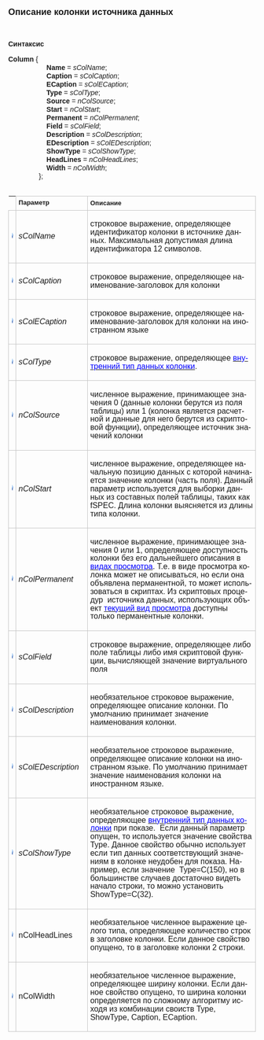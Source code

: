 ﻿<html>

<head><META HTTP-EQUIV="Content-Type" CONTENT="text/html; charset=utf-8">
<meta name="GENERATOR" content="Microsoft FrontPage 12.0">
<title>Data Definition</title>
<style type="text/css">
.style2 {
	font-family: Arial;
}
.style4 {
	border-width: 0;
	line-height: 115%;
		font-size: 11.0pt;
		font-family: Calibri, sans-serif;
}
.style5 {
	font-family: Arial;
	font-size: small;
}
.style6 {
	font-size: small;
	font-weight: bold;
}
.style7 {
	border: 1px solid #C5C5C5;
}
.style8 {
	border: 1px solid #C5C5C5;
	font-size: small;
	font-weight: bold;
}
</style>
</head>

<body>

<p><font size="4" face="Arial"><strong>Описание <span lang="ru">колонки</span> 
источника данных</strong></font></p>

<p class="label">&nbsp;</p>
<p class="label"><font face="Arial"><b>Синтаксис</b></font></p>
<span class="style2"><strong>Column</strong> {<br>
<span lang="ru">&nbsp;&nbsp;&nbsp;&nbsp;&nbsp;&nbsp;&nbsp;&nbsp;&nbsp;&nbsp;&nbsp;&nbsp;&nbsp;&nbsp;&nbsp;&nbsp;&nbsp;&nbsp;&nbsp;
</span><strong>Name</strong> = <em>sColName</em>; <br>
<span lang="ru">&nbsp;&nbsp;&nbsp;&nbsp;&nbsp;&nbsp;&nbsp;&nbsp;&nbsp;&nbsp;&nbsp;&nbsp;&nbsp;&nbsp;&nbsp;&nbsp;&nbsp;&nbsp;&nbsp;
</span><strong>Caption</strong><span lang="ru"> </span>=<span lang="ru"> </span>
<em>sColCaption</em>;<br>
<span lang="ru">&nbsp;&nbsp;&nbsp;&nbsp;&nbsp;&nbsp;&nbsp;&nbsp;&nbsp;&nbsp;&nbsp;&nbsp;&nbsp;&nbsp;&nbsp;&nbsp;&nbsp;&nbsp;&nbsp;
</span><strong>ECaption</strong><span lang="ru"> </span>=<span lang="ru"> </span>
<em>sColECaption</em>; <br>
<span lang="ru">&nbsp;&nbsp;&nbsp;&nbsp;&nbsp;&nbsp;&nbsp;&nbsp;&nbsp;&nbsp;&nbsp;&nbsp;&nbsp;&nbsp;&nbsp;&nbsp;&nbsp;&nbsp;&nbsp;
</span><strong>Type</strong><span lang="ru"> </span>=<span lang="ru"> </span>
<em>sColType</em>; <br>
<span lang="ru">&nbsp;&nbsp;&nbsp;&nbsp;&nbsp;&nbsp;&nbsp;&nbsp;&nbsp;&nbsp;&nbsp;&nbsp;&nbsp;&nbsp;&nbsp;&nbsp;&nbsp;&nbsp;&nbsp;
</span><strong>Source</strong><span lang="ru"> </span>=<span lang="ru"> </span>
<em>nColSource</em>;<br>
<span lang="ru">&nbsp;&nbsp;&nbsp;&nbsp;&nbsp;&nbsp;&nbsp;&nbsp;&nbsp;&nbsp;&nbsp;&nbsp;&nbsp;&nbsp;&nbsp;&nbsp;&nbsp;&nbsp;&nbsp;
</span><strong>Start</strong> = <em>nColStart</em>; <br>
<span lang="ru">&nbsp;&nbsp;&nbsp;&nbsp;&nbsp;&nbsp;&nbsp;&nbsp;&nbsp;&nbsp;&nbsp;&nbsp;&nbsp;&nbsp;&nbsp;&nbsp;&nbsp;&nbsp;&nbsp;
</span><strong>Permanent</strong> = <em>nColPermanent</em>;<br>
<span lang="ru">&nbsp;&nbsp;&nbsp;&nbsp;&nbsp;&nbsp;&nbsp;&nbsp;&nbsp;&nbsp;&nbsp;&nbsp;&nbsp;&nbsp;&nbsp;&nbsp;&nbsp;&nbsp;&nbsp;
</span><strong>Field</strong><span lang="ru"> </span>=<span lang="ru"> </span>
<em>sColField</em>;<br>
<span lang="ru">&nbsp;&nbsp;&nbsp;&nbsp;&nbsp;&nbsp;&nbsp;&nbsp;&nbsp;&nbsp;&nbsp;&nbsp;&nbsp;&nbsp;&nbsp;&nbsp;&nbsp;&nbsp;&nbsp;
</span><strong>Description</strong><span lang="ru"> </span>=<span lang="ru"> </span>
<em>sColDescription</em>;<br>
<span lang="ru">&nbsp;&nbsp;&nbsp;&nbsp;&nbsp;&nbsp;&nbsp;&nbsp;&nbsp;&nbsp;&nbsp;&nbsp;&nbsp;&nbsp;&nbsp;&nbsp;&nbsp;&nbsp;&nbsp;
</span><strong>EDescription</strong><span lang="ru"> </span>=<span lang="ru"> </span>
<em>sColEDescription</em>; <br>
<span lang="ru">&nbsp;&nbsp;&nbsp;&nbsp;&nbsp;&nbsp;&nbsp;&nbsp;&nbsp;&nbsp;&nbsp;&nbsp;&nbsp;&nbsp;&nbsp;&nbsp;&nbsp;&nbsp;&nbsp;
</span><strong>ShowType</strong><span lang="ru"> </span>=<span lang="ru"> </span>
<em>sColShowType</em>;<br>
<span lang="ru">&nbsp;&nbsp;&nbsp;&nbsp;&nbsp;&nbsp;&nbsp;&nbsp;&nbsp;&nbsp;&nbsp;&nbsp;&nbsp;&nbsp;&nbsp;&nbsp;&nbsp;&nbsp;&nbsp;
</span><strong>HeadLines</strong><span lang="ru"> </span>=<span lang="ru"> </span>
<em>nColHeadLines</em>; <br>
<span lang="ru">&nbsp;&nbsp;&nbsp;&nbsp;&nbsp;&nbsp;&nbsp;&nbsp;&nbsp;&nbsp;&nbsp;&nbsp;&nbsp;&nbsp;&nbsp;&nbsp;&nbsp;&nbsp;&nbsp;
</span><strong>Width</strong><span lang="ru"> </span>=<span lang="ru"> </span>
<em>nColWidth</em>;<br>
<span lang="ru">&nbsp;&nbsp;&nbsp;&nbsp;&nbsp;&nbsp;&nbsp;&nbsp;&nbsp;&nbsp;&nbsp;&nbsp;&nbsp;&nbsp;&nbsp;
</span>};<br>
<br>
</span>
<table cellpadding="0" style="mso-cellspacing: 1.5pt; mso-yfti-tbllook: 1184; mso-padding-alt: 3.75pt 3.75pt 3.75pt 3.75pt" class="style4">
	<tr style="mso-yfti-irow:0;mso-yfti-firstrow:yes">
		<td style="width:3%; padding:3.75pt 3.75pt 3.75pt 3.75pt" class="style6">
		&nbsp;</td>
		<td width="29%" style="width:29.0%;padding:3.75pt 3.75pt 3.75pt 3.75pt" class="style8"><font face="Arial">
		Параметр</font></td>
		<td width="71%" style="width:71.0%;padding:3.75pt 3.75pt 3.75pt 3.75pt" class="style7">
		<span lang="ru" class="style5"><strong>Описание</strong></span></td>
	</tr>
	<tr style="mso-yfti-irow:0;mso-yfti-firstrow:yes">
		<td style="width:3%; padding:3.75pt 3.75pt 3.75pt 3.75pt" class="style7">
		<img src="../../IMAGES/pubfield.gif" width="16" height="16"></td>
		<td width="29%" style="width:29.0%;padding:3.75pt 3.75pt 3.75pt 3.75pt" class="style7">
		<p class="MsoNormal"><i>
		<span style="font-size:12.0pt;font-family:&quot;Arial&quot;,&quot;sans-serif&quot;;
  mso-fareast-font-family:&quot;Times New Roman&quot;">sColName</span></i><span style="font-size:12.0pt;font-family:&quot;Times New Roman&quot;,&quot;serif&quot;;mso-fareast-font-family:
  &quot;Times New Roman&quot;"><o:p></o:p></span></p>
		</td>
		<td width="71%" style="width:71.0%;padding:3.75pt 3.75pt 3.75pt 3.75pt" class="style7">
		<p class="MsoNormal">
		<span lang="RU" style="font-size:12.0pt;font-family:&quot;Arial&quot;,&quot;sans-serif&quot;;
  mso-fareast-font-family:&quot;Times New Roman&quot;;mso-ansi-language:RU">
		строковое выражение, определяющее идентификатор колонки в источнике 
		данных. </span>
		<span style="font-size:12.0pt;font-family:&quot;Arial&quot;,&quot;sans-serif&quot;;mso-fareast-font-family:
  &quot;Times New Roman&quot;">Максимальная допустимая длина идентификатора 12 
		символов.</span><span style="font-size:12.0pt;font-family:&quot;Times New Roman&quot;,&quot;serif&quot;;mso-fareast-font-family:
  &quot;Times New Roman&quot;"><o:p></o:p></span></p>
		</td>
	</tr>
	<tr style="mso-yfti-irow:1">
		<td style="width:3%; padding:3.75pt 3.75pt 3.75pt 3.75pt" class="style7">
		<img src="../../IMAGES/pubfield.gif" width="16" height="16"></td>
		<td width="29%" style="width:29.0%;padding:3.75pt 3.75pt 3.75pt 3.75pt" class="style7">
		<p class="MsoNormal"><i>
		<span style="font-size:12.0pt;font-family:&quot;Arial&quot;,&quot;sans-serif&quot;;
  mso-fareast-font-family:&quot;Times New Roman&quot;">sColCaption</span></i><span style="font-size:12.0pt;font-family:&quot;Times New Roman&quot;,&quot;serif&quot;;mso-fareast-font-family:
  &quot;Times New Roman&quot;"><o:p></o:p></span></p>
		</td>
		<td width="71%" style="width:71.0%;padding:3.75pt 3.75pt 3.75pt 3.75pt" class="style7">
		<p class="MsoNormal">
		<span lang="RU" style="font-size:12.0pt;font-family:&quot;Arial&quot;,&quot;sans-serif&quot;;
  mso-fareast-font-family:&quot;Times New Roman&quot;;mso-ansi-language:RU">
		строковое выражение, определяющее наименование-заголовок для колонки</span><span lang="RU" style="font-size:12.0pt;font-family:&quot;Times New Roman&quot;,&quot;serif&quot;;
  mso-fareast-font-family:&quot;Times New Roman&quot;;mso-ansi-language:RU"><o:p></o:p></span></p>
		</td>
	</tr>
	<tr style="mso-yfti-irow:2">
		<td style="width:3%; padding:3.75pt 3.75pt 3.75pt 3.75pt" class="style7">
		<img src="../../IMAGES/pubfield.gif" width="16" height="16"></td>
		<td width="29%" style="width:29.0%;padding:3.75pt 3.75pt 3.75pt 3.75pt" class="style7">
		<p class="MsoNormal"><i>
		<span style="font-size:12.0pt;font-family:&quot;Arial&quot;,&quot;sans-serif&quot;;
  mso-fareast-font-family:&quot;Times New Roman&quot;">sColECaption</span></i><span style="font-size:12.0pt;font-family:&quot;Times New Roman&quot;,&quot;serif&quot;;mso-fareast-font-family:
  &quot;Times New Roman&quot;"><o:p></o:p></span></p>
		</td>
		<td width="71%" style="width:71.0%;padding:3.75pt 3.75pt 3.75pt 3.75pt" class="style7">
		<p class="MsoNormal">
		<span lang="RU" style="font-size:12.0pt;font-family:&quot;Arial&quot;,&quot;sans-serif&quot;;
  mso-fareast-font-family:&quot;Times New Roman&quot;;mso-ansi-language:RU">
		строковое выражение, определяющее наименование-заголовок для колонки на 
		иностранном языке</span><span lang="RU" style="font-size:12.0pt;font-family:&quot;Times New Roman&quot;,&quot;serif&quot;;
  mso-fareast-font-family:&quot;Times New Roman&quot;;mso-ansi-language:RU"><o:p></o:p></span></p>
		</td>
	</tr>
	<tr style="mso-yfti-irow:3">
		<td style="width:3%; padding:3.75pt 3.75pt 3.75pt 3.75pt" class="style7">
		<img src="../../IMAGES/pubfield.gif" width="16" height="16"></td>
		<td width="29%" style="width:29.0%;padding:3.75pt 3.75pt 3.75pt 3.75pt" class="style7">
		<p class="MsoNormal"><i>
		<span style="font-size:12.0pt;font-family:&quot;Arial&quot;,&quot;sans-serif&quot;;
  mso-fareast-font-family:&quot;Times New Roman&quot;">sColType</span></i><span style="font-size:12.0pt;font-family:&quot;Times New Roman&quot;,&quot;serif&quot;;mso-fareast-font-family:
  &quot;Times New Roman&quot;"><o:p></o:p></span></p>
		</td>
		<td width="71%" style="width:71.0%;padding:3.75pt 3.75pt 3.75pt 3.75pt" class="style7">
		<p class="MsoNormal">
		<span lang="RU" style="font-size:12.0pt;font-family:&quot;Arial&quot;,&quot;sans-serif&quot;;
  mso-fareast-font-family:&quot;Times New Roman&quot;;mso-ansi-language:RU">
		строковое выражение, определяющее </span>
		<span style="font-size:12.0pt;font-family:
  &quot;Arial&quot;,&quot;sans-serif&quot;;mso-fareast-font-family:&quot;Times New Roman&quot;">
		<a href="types.HTM">
		<span lang="RU" style="color:blue;mso-ansi-language:RU">внутренний тип 
		данных колонки</span></a></span><span lang="RU" style="font-size:12.0pt;font-family:&quot;Arial&quot;,&quot;sans-serif&quot;;mso-fareast-font-family:
  &quot;Times New Roman&quot;;mso-ansi-language:RU">.</span><span lang="RU" style="font-size:12.0pt;font-family:&quot;Times New Roman&quot;,&quot;serif&quot;;mso-fareast-font-family:
  &quot;Times New Roman&quot;;mso-ansi-language:RU"><o:p></o:p></span></p>
		</td>
	</tr>
	<tr style="mso-yfti-irow:4">
		<td style="width:3%; padding:3.75pt 3.75pt 3.75pt 3.75pt" class="style7">
		<img src="../../IMAGES/pubfield.gif" width="16" height="16"></td>
		<td width="29%" style="width:29.0%;padding:3.75pt 3.75pt 3.75pt 3.75pt" class="style7">
		<p class="MsoNormal"><i>
		<span style="font-size:12.0pt;font-family:&quot;Arial&quot;,&quot;sans-serif&quot;;
  mso-fareast-font-family:&quot;Times New Roman&quot;">nColSource</span></i><span style="font-size:12.0pt;font-family:&quot;Times New Roman&quot;,&quot;serif&quot;;mso-fareast-font-family:
  &quot;Times New Roman&quot;"><o:p></o:p></span></p>
		</td>
		<td width="71%" style="width:71.0%;padding:3.75pt 3.75pt 3.75pt 3.75pt" class="style7">
		<p class="MsoNormal">
		<span lang="RU" style="font-size:12.0pt;font-family:&quot;Arial&quot;,&quot;sans-serif&quot;;
  mso-fareast-font-family:&quot;Times New Roman&quot;;mso-ansi-language:RU">
		численное выражение, принимающее значения 0 (данные колонки берутся из 
		поля таблицы) или 1 (колонка является расчетной и данные для него 
		берутся из скриптовой функции), определяющее источник значений колонки</span><span lang="RU" style="font-size:12.0pt;font-family:&quot;Times New Roman&quot;,&quot;serif&quot;;mso-fareast-font-family:
  &quot;Times New Roman&quot;;mso-ansi-language:RU"><o:p></o:p></span></p>
		</td>
	</tr>
	<tr style="mso-yfti-irow:5">
		<td style="width:3%; padding:3.75pt 3.75pt 3.75pt 3.75pt" class="style7">
		<img src="../../IMAGES/pubfield.gif" width="16" height="16"></td>
		<td width="29%" style="width:29.0%;padding:3.75pt 3.75pt 3.75pt 3.75pt" class="style7">
		<p class="MsoNormal"><i>
		<span style="font-size:12.0pt;font-family:&quot;Arial&quot;,&quot;sans-serif&quot;;
  mso-fareast-font-family:&quot;Times New Roman&quot;">nColStart</span></i><span style="font-size:12.0pt;font-family:&quot;Times New Roman&quot;,&quot;serif&quot;;mso-fareast-font-family:
  &quot;Times New Roman&quot;"><o:p></o:p></span></p>
		</td>
		<td width="71%" style="width:71.0%;padding:3.75pt 3.75pt 3.75pt 3.75pt" class="style7">
		<p class="MsoNormal">
		<span lang="RU" style="font-size:12.0pt;font-family:&quot;Arial&quot;,&quot;sans-serif&quot;;
  mso-fareast-font-family:&quot;Times New Roman&quot;;mso-ansi-language:RU">
		численное выражение, определяющее начальную позицию данных с которой 
		начинается значение колонки (часть поля). Данный параметр используется 
		для выборки данных из составных полей таблицы, </span>
		<span style="font-size:12.0pt;font-family:&quot;Arial&quot;,&quot;sans-serif&quot;;
  mso-fareast-font-family:&quot;Times New Roman&quot;;mso-ansi-language:RU">
		таких как</span><span lang="RU" style="font-size:12.0pt;font-family:&quot;Arial&quot;,&quot;sans-serif&quot;;
  mso-fareast-font-family:&quot;Times New Roman&quot;;mso-ansi-language:RU">
		</span>
		<span style="font-size:12.0pt;
  font-family:&quot;Arial&quot;,&quot;sans-serif&quot;;mso-fareast-font-family:&quot;Times New Roman&quot;">
		fSPEC</span><span lang="RU" style="font-size:12.0pt;font-family:&quot;Arial&quot;,&quot;sans-serif&quot;;mso-fareast-font-family:
  &quot;Times New Roman&quot;;mso-ansi-language:RU">. </span>
		<span style="font-size:12.0pt;
  font-family:&quot;Arial&quot;,&quot;sans-serif&quot;;mso-fareast-font-family:&quot;Times New Roman&quot;">
		Длина колонки выясняется из длины типа колонки.</span><span style="font-size:12.0pt;
  font-family:&quot;Times New Roman&quot;,&quot;serif&quot;;mso-fareast-font-family:&quot;Times New Roman&quot;"><o:p></o:p></span></p>
		</td>
	</tr>
	<tr style="mso-yfti-irow:6">
		<td style="width:3%; padding:3.75pt 3.75pt 3.75pt 3.75pt" class="style7">
		<img src="../../IMAGES/pubfield.gif" width="16" height="16"></td>
		<td width="29%" style="width:29.0%;padding:3.75pt 3.75pt 3.75pt 3.75pt" class="style7">
		<p class="MsoNormal"><i>
		<span style="font-size:12.0pt;font-family:&quot;Arial&quot;,&quot;sans-serif&quot;;
  mso-fareast-font-family:&quot;Times New Roman&quot;">nColPermanent</span></i><span style="font-size:12.0pt;font-family:&quot;Times New Roman&quot;,&quot;serif&quot;;mso-fareast-font-family:
  &quot;Times New Roman&quot;"><o:p></o:p></span></p>
		</td>
		<td width="71%" style="width:71.0%;padding:3.75pt 3.75pt 3.75pt 3.75pt" class="style7">
		<p class="MsoNormal">
		<span lang="RU" style="font-size:12.0pt;font-family:&quot;Arial&quot;,&quot;sans-serif&quot;;
  mso-fareast-font-family:&quot;Times New Roman&quot;;mso-ansi-language:RU">
		численное выражение, принимающее значения 0 или 1, определяющее 
		доступность колонки без его дальнейшего описания в </span>
		<span style="font-size:12.0pt;font-family:
  &quot;Arial&quot;,&quot;sans-serif&quot;;mso-fareast-font-family:&quot;Times New Roman&quot;">
		<a href="Defs/View.htm">
		<span lang="RU" style="color:blue;mso-ansi-language:RU">видах просмотра</span></a></span><span lang="RU" style="font-size:12.0pt;font-family:&quot;Arial&quot;,&quot;sans-serif&quot;;mso-fareast-font-family:
  &quot;Times New Roman&quot;;mso-ansi-language:RU">. Т.е. в виде просмотра 
		колонка может не описываться, но если она объявлена перманентной, то 
		может использоваться в скриптах. Из скриптовых процедур</span><span style="font-size:12.0pt;
  font-family:&quot;Arial&quot;,&quot;sans-serif&quot;;mso-fareast-font-family:&quot;Times New Roman&quot;">&nbsp;</span><span lang="RU" style="font-size:12.0pt;font-family:&quot;Arial&quot;,&quot;sans-serif&quot;;mso-fareast-font-family:
  &quot;Times New Roman&quot;;mso-ansi-language:RU"> источника данных, 
		использующих объект </span>
		<span style="font-size:12.0pt;font-family:&quot;Arial&quot;,&quot;sans-serif&quot;;
  mso-fareast-font-family:&quot;Times New Roman&quot;">
		<a href="Functions/Frmpttel.htm">
		<span lang="RU" style="color:blue;mso-ansi-language:RU">текущий вид 
		просмотра</span></a></span><span lang="RU" style="font-size:12.0pt;font-family:&quot;Arial&quot;,&quot;sans-serif&quot;;mso-fareast-font-family:
  &quot;Times New Roman&quot;;mso-ansi-language:RU"> доступны только 
		перманентные колонки.</span><span lang="RU" style="font-size:12.0pt;font-family:&quot;Times New Roman&quot;,&quot;serif&quot;;
  mso-fareast-font-family:&quot;Times New Roman&quot;;mso-ansi-language:RU"><o:p></o:p></span></p>
		</td>
	</tr>
	<tr style="mso-yfti-irow:7">
		<td style="width:3%; padding:3.75pt 3.75pt 3.75pt 3.75pt" class="style7">
		<img src="../../IMAGES/pubfield.gif" width="16" height="16"></td>
		<td width="29%" style="width:29.0%;padding:3.75pt 3.75pt 3.75pt 3.75pt" class="style7">
		<p class="MsoNormal"><i>
		<span style="font-size:12.0pt;font-family:&quot;Arial&quot;,&quot;sans-serif&quot;;
  mso-fareast-font-family:&quot;Times New Roman&quot;">sColField</span></i><span style="font-size:12.0pt;font-family:&quot;Times New Roman&quot;,&quot;serif&quot;;mso-fareast-font-family:
  &quot;Times New Roman&quot;"><o:p></o:p></span></p>
		</td>
		<td width="71%" style="width:71.0%;padding:3.75pt 3.75pt 3.75pt 3.75pt" class="style7">
		<p class="MsoNormal">
		<span lang="RU" style="font-size:12.0pt;font-family:&quot;Arial&quot;,&quot;sans-serif&quot;;
  mso-fareast-font-family:&quot;Times New Roman&quot;;mso-ansi-language:RU">
		строковое выражение, определяющее либо поле таблицы либо имя скриптовой 
		функции, вычисляющей значение виртуального поля</span><span lang="RU" style="font-size:
  12.0pt;font-family:&quot;Times New Roman&quot;,&quot;serif&quot;;mso-fareast-font-family:&quot;Times New Roman&quot;;
  mso-ansi-language:RU"><o:p></o:p></span></p>
		</td>
	</tr>
	<tr style="mso-yfti-irow:8">
		<td style="width:3%; padding:3.75pt 3.75pt 3.75pt 3.75pt" class="style7">
		<img src="../../IMAGES/pubfield.gif" width="16" height="16"></td>
		<td width="29%" style="width:29.0%;padding:3.75pt 3.75pt 3.75pt 3.75pt" class="style7">
		<p class="MsoNormal"><i>
		<span style="font-size:12.0pt;font-family:&quot;Arial&quot;,&quot;sans-serif&quot;;
  mso-fareast-font-family:&quot;Times New Roman&quot;">sColDescription</span></i><span style="font-size:12.0pt;font-family:&quot;Times New Roman&quot;,&quot;serif&quot;;mso-fareast-font-family:
  &quot;Times New Roman&quot;"><o:p></o:p></span></p>
		</td>
		<td width="71%" style="width:71.0%;padding:3.75pt 3.75pt 3.75pt 3.75pt" class="style7">
		<p class="MsoNormal">
		<span lang="RU" style="font-size:12.0pt;font-family:&quot;Arial&quot;,&quot;sans-serif&quot;;
  mso-fareast-font-family:&quot;Times New Roman&quot;;mso-ansi-language:RU">
		необязательное строковое выражение, определяющее описание колонки.
		</span>
		<span style="font-size:12.0pt;font-family:&quot;Arial&quot;,&quot;sans-serif&quot;;mso-fareast-font-family:
  &quot;Times New Roman&quot;">По умолчанию принимает значение наименования 
		колонки.</span><span style="font-size:12.0pt;font-family:&quot;Times New Roman&quot;,&quot;serif&quot;;mso-fareast-font-family:
  &quot;Times New Roman&quot;"><o:p></o:p></span></p>
		</td>
	</tr>
	<tr style="mso-yfti-irow:9">
		<td style="width:3%; padding:3.75pt 3.75pt 3.75pt 3.75pt" class="style7">
		<img src="../../IMAGES/pubfield.gif" width="16" height="16"></td>
		<td width="29%" style="width:29.0%;padding:3.75pt 3.75pt 3.75pt 3.75pt" class="style7">
		<p class="MsoNormal"><i>
		<span style="font-size:12.0pt;font-family:&quot;Arial&quot;,&quot;sans-serif&quot;;
  mso-fareast-font-family:&quot;Times New Roman&quot;">sColEDescription</span></i><span style="font-size:12.0pt;font-family:&quot;Times New Roman&quot;,&quot;serif&quot;;mso-fareast-font-family:
  &quot;Times New Roman&quot;"><o:p></o:p></span></p>
		</td>
		<td width="71%" style="width:71.0%;padding:3.75pt 3.75pt 3.75pt 3.75pt" class="style7">
		<p class="MsoNormal">
		<span lang="RU" style="font-size:12.0pt;font-family:&quot;Arial&quot;,&quot;sans-serif&quot;;
  mso-fareast-font-family:&quot;Times New Roman&quot;;mso-ansi-language:RU">
		необязательное строковое выражение, определяющее описание колонки на 
		иностранном языке. </span>
		<span style="font-size:12.0pt;font-family:&quot;Arial&quot;,&quot;sans-serif&quot;;mso-fareast-font-family:
  &quot;Times New Roman&quot;">По умолчанию принимает значение наименования 
		колонки на иностранном языке. </span>
		<span style="font-size:12.0pt;font-family:&quot;Times New Roman&quot;,&quot;serif&quot;;
  mso-fareast-font-family:&quot;Times New Roman&quot;"><o:p></o:p></span></p>
		</td>
	</tr>
	<tr style="mso-yfti-irow:10">
		<td style="width:3%; padding:3.75pt 3.75pt 3.75pt 3.75pt" class="style7">
		<img src="../../IMAGES/pubfield.gif" width="16" height="16"></td>
		<td width="29%" style="width:29.0%;padding:3.75pt 3.75pt 3.75pt 3.75pt" class="style7">
		<p class="MsoNormal"><i>
		<span style="font-size:12.0pt;font-family:&quot;Arial&quot;,&quot;sans-serif&quot;;
  mso-fareast-font-family:&quot;Times New Roman&quot;">sColShowType</span></i><span style="font-size:12.0pt;font-family:&quot;Times New Roman&quot;,&quot;serif&quot;;mso-fareast-font-family:
  &quot;Times New Roman&quot;"><o:p></o:p></span></p>
		</td>
		<td width="71%" style="width:71.0%;padding:3.75pt 3.75pt 3.75pt 3.75pt" class="style7">
		<p class="MsoNormal">
		<span lang="RU" style="font-size:12.0pt;font-family:&quot;Arial&quot;,&quot;sans-serif&quot;;
  mso-fareast-font-family:&quot;Times New Roman&quot;;mso-ansi-language:RU">
		необязательное строковое выражение, определяющее </span>
		<span style="font-size:
  12.0pt;font-family:&quot;Arial&quot;,&quot;sans-serif&quot;;mso-fareast-font-family:&quot;Times New Roman&quot;">
		<a href="/HTM/ProgrGuide/types.md">
		<span lang="RU" style="color:blue;mso-ansi-language:RU">внутренний тип 
		данных колонки</span></a></span><span style="font-size:12.0pt;font-family:&quot;Arial&quot;,&quot;sans-serif&quot;;mso-fareast-font-family:
  &quot;Times New Roman&quot;;mso-ansi-language:RU"> <span lang="RU">при показе.</span></span><span style="font-size:12.0pt;font-family:&quot;Arial&quot;,&quot;sans-serif&quot;;mso-fareast-font-family:
  &quot;Times New Roman&quot;">&nbsp;</span><span lang="RU" style="font-size:12.0pt;
  font-family:&quot;Arial&quot;,&quot;sans-serif&quot;;mso-fareast-font-family:&quot;Times New Roman&quot;;
  mso-ansi-language:RU"> Если данный параметр опущен, то используется значение 
		свойства </span>
		<span style="font-size:12.0pt;font-family:&quot;Arial&quot;,&quot;sans-serif&quot;;
  mso-fareast-font-family:&quot;Times New Roman&quot;">Type</span><span lang="RU" style="font-size:12.0pt;font-family:&quot;Arial&quot;,&quot;sans-serif&quot;;mso-fareast-font-family:
  &quot;Times New Roman&quot;;mso-ansi-language:RU">. Данное свойство обычно 
		использует если тип данных соответствующий значениям в колонке неудобен 
		для показа. Например, если значение</span><span style="font-size:12.0pt;font-family:&quot;Arial&quot;,&quot;sans-serif&quot;;
  mso-fareast-font-family:&quot;Times New Roman&quot;">&nbsp;</span><span style="font-size:12.0pt;font-family:&quot;Arial&quot;,&quot;sans-serif&quot;;mso-fareast-font-family:
  &quot;Times New Roman&quot;;mso-ansi-language:RU"> </span>
		<span style="font-size:12.0pt;
  font-family:&quot;Arial&quot;,&quot;sans-serif&quot;;mso-fareast-font-family:&quot;Times New Roman&quot;">
		Type</span><span lang="RU" style="font-size:12.0pt;font-family:&quot;Arial&quot;,&quot;sans-serif&quot;;mso-fareast-font-family:
  &quot;Times New Roman&quot;;mso-ansi-language:RU">=</span><span style="font-size:12.0pt;
  font-family:&quot;Arial&quot;,&quot;sans-serif&quot;;mso-fareast-font-family:&quot;Times New Roman&quot;">C</span><span lang="RU" style="font-size:12.0pt;font-family:&quot;Arial&quot;,&quot;sans-serif&quot;;mso-fareast-font-family:
  &quot;Times New Roman&quot;;mso-ansi-language:RU">(150), но в большинстве 
		случаев достаточно видеть начало строки, то можно установить </span>
		<span style="font-size:12.0pt;
  font-family:&quot;Arial&quot;,&quot;sans-serif&quot;;mso-fareast-font-family:&quot;Times New Roman&quot;">
		ShowType</span><span lang="RU" style="font-size:12.0pt;font-family:&quot;Arial&quot;,&quot;sans-serif&quot;;mso-fareast-font-family:
  &quot;Times New Roman&quot;;mso-ansi-language:RU">=</span><span style="font-size:12.0pt;
  font-family:&quot;Arial&quot;,&quot;sans-serif&quot;;mso-fareast-font-family:&quot;Times New Roman&quot;">C</span><span lang="RU" style="font-size:12.0pt;font-family:&quot;Arial&quot;,&quot;sans-serif&quot;;mso-fareast-font-family:
  &quot;Times New Roman&quot;;mso-ansi-language:RU">(32).</span><span lang="RU" style="font-size:12.0pt;font-family:&quot;Times New Roman&quot;,&quot;serif&quot;;mso-fareast-font-family:
  &quot;Times New Roman&quot;;mso-ansi-language:RU"><o:p></o:p></span></p>
		</td>
	</tr>
	<tr style="mso-yfti-irow:11">
		<td style="width:3%; padding:3.75pt 3.75pt 3.75pt 3.75pt" class="style7">
		<img src="../../IMAGES/pubfield.gif" width="16" height="16"></td>
		<td width="29%" style="width:29.0%;padding:3.75pt 3.75pt 3.75pt 3.75pt" class="style7">
		<p class="MsoNormal">
		<span style="font-size:12.0pt;font-family:&quot;Arial&quot;,&quot;sans-serif&quot;;
  mso-fareast-font-family:&quot;Times New Roman&quot;">nColHeadLines</span><span style="font-size:12.0pt;font-family:&quot;Times New Roman&quot;,&quot;serif&quot;;mso-fareast-font-family:
  &quot;Times New Roman&quot;"><o:p></o:p></span></p>
		</td>
		<td width="71%" style="width:71.0%;padding:3.75pt 3.75pt 3.75pt 3.75pt" class="style7">
		<p class="MsoNormal">
		<span lang="RU" style="font-size:12.0pt;font-family:&quot;Arial&quot;,&quot;sans-serif&quot;;
  mso-fareast-font-family:&quot;Times New Roman&quot;;mso-ansi-language:RU">
		необязательное численное выражение целого типа, определяющее количество 
		строк в заголо</span><span style="font-size:12.0pt;font-family:&quot;Arial&quot;,&quot;sans-serif&quot;;
  mso-fareast-font-family:&quot;Times New Roman&quot;;mso-ansi-language:RU">в</span><span lang="RU" style="font-size:12.0pt;font-family:&quot;Arial&quot;,&quot;sans-serif&quot;;
  mso-fareast-font-family:&quot;Times New Roman&quot;;mso-ansi-language:RU">ке колонки. </span>
		<span style="font-size:12.0pt;font-family:&quot;Arial&quot;,&quot;sans-serif&quot;;
  mso-fareast-font-family:&quot;Times New Roman&quot;">Если данное свойство 
		опущено, то в заголовке колонки 2 строки.</span><span style="font-size:12.0pt;font-family:
  &quot;Times New Roman&quot;,&quot;serif&quot;;mso-fareast-font-family:&quot;Times New Roman&quot;"><o:p></o:p></span></p>
		</td>
	</tr>
	<tr style="mso-yfti-irow:12;mso-yfti-lastrow:yes">
		<td style="width:3%; padding:3.75pt 3.75pt 3.75pt 3.75pt" class="style7">
		<img src="../../IMAGES/pubfield.gif" width="16" height="16"></td>
		<td width="29%" style="width:29.0%;padding:3.75pt 3.75pt 3.75pt 3.75pt" class="style7">
		<p class="MsoNormal">
		<span style="font-size:12.0pt;font-family:&quot;Arial&quot;,&quot;sans-serif&quot;;
  mso-fareast-font-family:&quot;Times New Roman&quot;">nColWidth</span><span style="font-size:12.0pt;font-family:&quot;Times New Roman&quot;,&quot;serif&quot;;mso-fareast-font-family:
  &quot;Times New Roman&quot;"><o:p></o:p></span></p>
		</td>
		<td width="71%" style="width:71.0%;padding:3.75pt 3.75pt 3.75pt 3.75pt" class="style7">
		<p class="MsoNormal">
		<span lang="RU" style="font-size:12.0pt;font-family:&quot;Arial&quot;,&quot;sans-serif&quot;;
  mso-fareast-font-family:&quot;Times New Roman&quot;;mso-ansi-language:RU">
		необязательное численное выражение, определяющее ширину колонки. Если 
		данное свойство опущено, то ширина колонки определяется по сложному 
		алгоритму исходя из комбинации своиств </span>
		<span style="font-size:12.0pt;font-family:&quot;Arial&quot;,&quot;sans-serif&quot;;
  mso-fareast-font-family:&quot;Times New Roman&quot;">Type</span><span lang="RU" style="font-size:12.0pt;font-family:&quot;Arial&quot;,&quot;sans-serif&quot;;mso-fareast-font-family:
  &quot;Times New Roman&quot;;mso-ansi-language:RU">, </span>
		<span style="font-size:12.0pt;
  font-family:&quot;Arial&quot;,&quot;sans-serif&quot;;mso-fareast-font-family:&quot;Times New Roman&quot;">
		ShowType</span><span lang="RU" style="font-size:12.0pt;font-family:&quot;Arial&quot;,&quot;sans-serif&quot;;mso-fareast-font-family:
  &quot;Times New Roman&quot;;mso-ansi-language:RU">, </span>
		<span style="font-size:12.0pt;
  font-family:&quot;Arial&quot;,&quot;sans-serif&quot;;mso-fareast-font-family:&quot;Times New Roman&quot;">
		Caption</span><span lang="RU" style="font-size:12.0pt;font-family:&quot;Arial&quot;,&quot;sans-serif&quot;;mso-fareast-font-family:
  &quot;Times New Roman&quot;;mso-ansi-language:RU">, </span>
		<span style="font-size:12.0pt;
  font-family:&quot;Arial&quot;,&quot;sans-serif&quot;;mso-fareast-font-family:&quot;Times New Roman&quot;">
		ECaption</span><span lang="RU" style="font-size:12.0pt;font-family:&quot;Arial&quot;,&quot;sans-serif&quot;;mso-fareast-font-family:
  &quot;Times New Roman&quot;;mso-ansi-language:RU">.</span><span lang="RU" style="font-size:12.0pt;font-family:&quot;Times New Roman&quot;,&quot;serif&quot;;mso-fareast-font-family:
  &quot;Times New Roman&quot;;mso-ansi-language:RU"><o:p></o:p></span></p>
		</td>
	</tr>
</table>
&nbsp;&nbsp;
</body>
</html>
